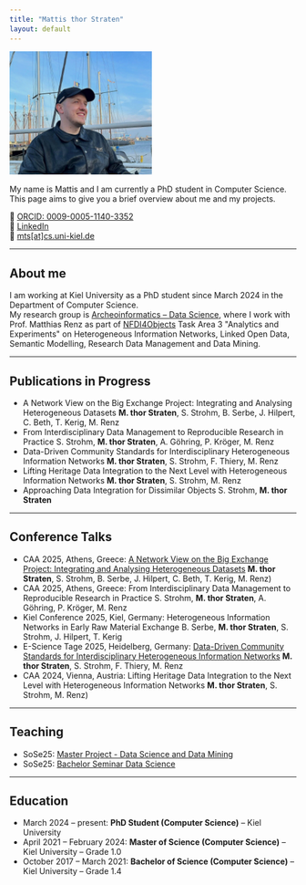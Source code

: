 ```yaml
---
title: "Mattis thor Straten"
layout: default
---
```


<div class="intro-container">
  <div class="profile-pic">
    <img src="/images/profil.jpg" alt="Mattis thor Straten" style="width: 250px;">
  </div>
  <div class="intro-text">
    <p>My name is Mattis and I am currently a PhD student in Computer Science. This page aims to give you a brief overview about me and my projects.</p>
    <div class="contact-links">
      🧬 <a href="https://orcid.org/0009-0005-1140-3352">ORCID: 0009-0005-1140-3352</a><br>
      🔗 <a href="https://www.linkedin.com/in/mattis-thor-straten-517467211/">LinkedIn</a><br>
      📧 <a href="mailto:mts@cs.uni-kiel.de">mts[at]cs.uni-kiel.de</a>
    </div>
  </div>
</div>


---

## About me

I am working at Kiel University as a PhD student since March 2024 in the Department of Computer Science.  
My research group is [Archeoinformatics – Data Science](https://www.uni-kiel.de/de/tf/forschen/institut-informatik/archaeoinformatik), where I work with Prof. Matthias Renz as part of [NFDI4Objects](https://www.nfdi4objects.net/) Task Area 3 "Analytics and Experiments" on Heterogeneous Information Networks, Linked Open Data, Semantic Modelling, Research Data Management and Data Mining.

---

## Publications in Progress

- A Network View on the Big Exchange Project: Integrating and Analysing Heterogeneous Datasets 
  **M. thor Straten**, S. Strohm, B. Serbe, J. Hilpert, C. Beth, T. Kerig, M. Renz
- From Interdisciplinary Data Management to Reproducible Research in Practice 
  S. Strohm, **M. thor Straten**, A. Göhring, P. Kröger, M. Renz
- Data-Driven Community Standards for Interdisciplinary Heterogeneous Information Networks 
  **M. thor Straten**, S. Strohm, F. Thiery, M. Renz
- Lifting Heritage Data Integration to the Next Level with Heterogeneous Information Networks 
  **M. thor Straten**, S. Strohm, M. Renz
- Approaching Data Integration for Dissimilar Objects 
  S. Strohm, **M. thor Straten**

---

## Conference Talks

- CAA 2025, Athens, Greece: [A Network View on the Big Exchange Project: Integrating and Analysing Heterogeneous Datasets](https://doi.org/10.5281/zenodo.15309880)
  **M. thor Straten**, S. Strohm, B. Serbe, J. Hilpert, C. Beth, T. Kerig, M. Renz)
- CAA 2025, Athens, Greece: From Interdisciplinary Data Management to Reproducible Research in Practice 
  S. Strohm, **M. thor Straten**, A. Göhring, P. Kröger, M. Renz
- Kiel Conference 2025, Kiel, Germany: Heterogeneous Information Networks in Early Raw Material Exchange 
  B. Serbe, **M. thor Straten**, S. Strohm, J. Hilpert, T. Kerig
- E-Science Tage 2025, Heidelberg, Germany: [Data-Driven Community Standards for Interdisciplinary Heterogeneous Information Networks](https://doi.org/10.5281/zenodo.15040308) 
  **M. thor Straten**, S. Strohm, F. Thiery, M. Renz
- CAA 2024, Vienna, Austria: Lifting Heritage Data Integration to the Next Level with Heterogeneous Information Networks 
  **M. thor Straten**, S. Strohm, M. Renz)

---

## Teaching

- SoSe25: [Master Project - Data Science and Data Mining](https://univis.uni-kiel.de/form?__s=2&dsc=anew/lecture_view&lvs=techn/infor/inform/archoi/infmpa&anonymous=1&ref=tlecture&sem=2025s&tdir=techn/infora/master/master_2&__e=230)  
- SoSe25: [Bachelor Seminar Data Science](https://univis.uni-kiel.de/form?__s=2&dsc=anew/lecture_view&lvs=techn/infor/inform/archoi/bsemda&anonymous=1&ref=tlecture&sem=2025s&tdir=techn/infora/bachel/semina&__e=230)

---

## Education

- March 2024 – present: **PhD Student (Computer Science)** – Kiel University  
- April 2021 – February 2024: **Master of Science (Computer Science)** – Kiel University – Grade 1.0  
- October 2017 – March 2021: **Bachelor of Science (Computer Science)** – Kiel University – Grade 1.4
